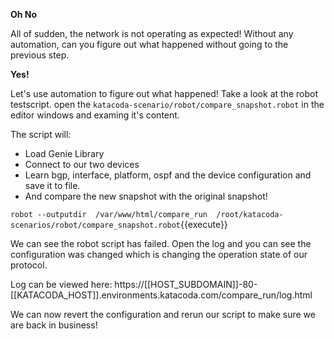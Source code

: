 **Oh No**

All of sudden, the network is not operating as expected! Without any
automation, can you figure out what happened without going to the previous
step. 

**Yes!**

Let's use automation to figure out what happened!  Take a look at the robot
testscript. open the `katacoda-scenario/robot/compare_snapshot.robot` in the
editor windows and examing it's content.

The script will:

* Load Genie Library
* Connect to our two devices
* Learn bgp, interface, platform, ospf and the device configuration and save it to file.
* And compare the new snapshot with the original snapshot!

`robot --outputdir  /var/www/html/compare_run  /root/katacoda-scenarios/robot/compare_snapshot.robot`{{execute}}

We can see the robot script has failed. Open the log and you can see the
configuration was changed which is changing the operation state of our
protocol.

Log can be viewed here: https://[[HOST_SUBDOMAIN]]-80-[[KATACODA_HOST]].environments.katacoda.com/compare_run/log.html

We can now revert the configuration and rerun our script to make sure we are back in business!
